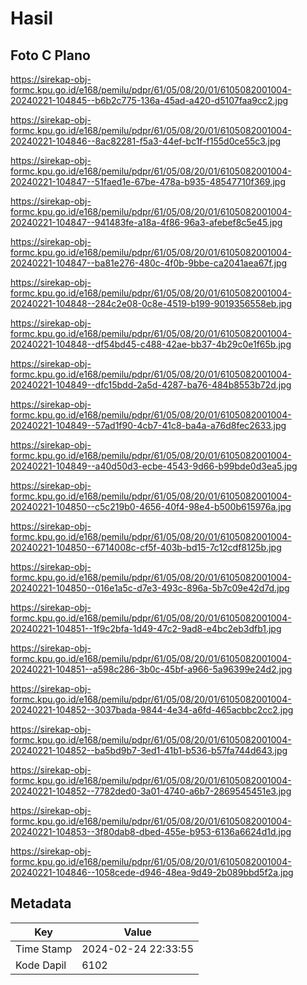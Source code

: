 # Hasil

## Foto C Plano

https://sirekap-obj-formc.kpu.go.id/e168/pemilu/pdpr/61/05/08/20/01/6105082001004-20240221-104845--b6b2c775-136a-45ad-a420-d5107faa9cc2.jpg

https://sirekap-obj-formc.kpu.go.id/e168/pemilu/pdpr/61/05/08/20/01/6105082001004-20240221-104846--8ac82281-f5a3-44ef-bc1f-f155d0ce55c3.jpg

https://sirekap-obj-formc.kpu.go.id/e168/pemilu/pdpr/61/05/08/20/01/6105082001004-20240221-104847--51faed1e-67be-478a-b935-48547710f369.jpg

https://sirekap-obj-formc.kpu.go.id/e168/pemilu/pdpr/61/05/08/20/01/6105082001004-20240221-104847--941483fe-a18a-4f86-96a3-afebef8c5e45.jpg

https://sirekap-obj-formc.kpu.go.id/e168/pemilu/pdpr/61/05/08/20/01/6105082001004-20240221-104847--ba81e276-480c-4f0b-9bbe-ca2041aea67f.jpg

https://sirekap-obj-formc.kpu.go.id/e168/pemilu/pdpr/61/05/08/20/01/6105082001004-20240221-104848--284c2e08-0c8e-4519-b199-9019356558eb.jpg

https://sirekap-obj-formc.kpu.go.id/e168/pemilu/pdpr/61/05/08/20/01/6105082001004-20240221-104848--df54bd45-c488-42ae-bb37-4b29c0e1f65b.jpg

https://sirekap-obj-formc.kpu.go.id/e168/pemilu/pdpr/61/05/08/20/01/6105082001004-20240221-104849--dfc15bdd-2a5d-4287-ba76-484b8553b72d.jpg

https://sirekap-obj-formc.kpu.go.id/e168/pemilu/pdpr/61/05/08/20/01/6105082001004-20240221-104849--57ad1f90-4cb7-41c8-ba4a-a76d8fec2633.jpg

https://sirekap-obj-formc.kpu.go.id/e168/pemilu/pdpr/61/05/08/20/01/6105082001004-20240221-104849--a40d50d3-ecbe-4543-9d66-b99bde0d3ea5.jpg

https://sirekap-obj-formc.kpu.go.id/e168/pemilu/pdpr/61/05/08/20/01/6105082001004-20240221-104850--c5c219b0-4656-40f4-98e4-b500b615976a.jpg

https://sirekap-obj-formc.kpu.go.id/e168/pemilu/pdpr/61/05/08/20/01/6105082001004-20240221-104850--6714008c-cf5f-403b-bd15-7c12cdf8125b.jpg

https://sirekap-obj-formc.kpu.go.id/e168/pemilu/pdpr/61/05/08/20/01/6105082001004-20240221-104850--016e1a5c-d7e3-493c-896a-5b7c09e42d7d.jpg

https://sirekap-obj-formc.kpu.go.id/e168/pemilu/pdpr/61/05/08/20/01/6105082001004-20240221-104851--1f9c2bfa-1d49-47c2-9ad8-e4bc2eb3dfb1.jpg

https://sirekap-obj-formc.kpu.go.id/e168/pemilu/pdpr/61/05/08/20/01/6105082001004-20240221-104851--a598c286-3b0c-45bf-a966-5a96399e24d2.jpg

https://sirekap-obj-formc.kpu.go.id/e168/pemilu/pdpr/61/05/08/20/01/6105082001004-20240221-104852--3037bada-9844-4e34-a6fd-465acbbc2cc2.jpg

https://sirekap-obj-formc.kpu.go.id/e168/pemilu/pdpr/61/05/08/20/01/6105082001004-20240221-104852--ba5bd9b7-3ed1-41b1-b536-b57fa744d643.jpg

https://sirekap-obj-formc.kpu.go.id/e168/pemilu/pdpr/61/05/08/20/01/6105082001004-20240221-104852--7782ded0-3a01-4740-a6b7-2869545451e3.jpg

https://sirekap-obj-formc.kpu.go.id/e168/pemilu/pdpr/61/05/08/20/01/6105082001004-20240221-104853--3f80dab8-dbed-455e-b953-6136a6624d1d.jpg

https://sirekap-obj-formc.kpu.go.id/e168/pemilu/pdpr/61/05/08/20/01/6105082001004-20240221-104846--1058cede-d946-48ea-9d49-2b089bbd5f2a.jpg


## Metadata

| Key        | Value               |
| ---------- | ------------------- |
| Time Stamp | 2024-02-24 22:33:55 |
| Kode Dapil | 6102                |



